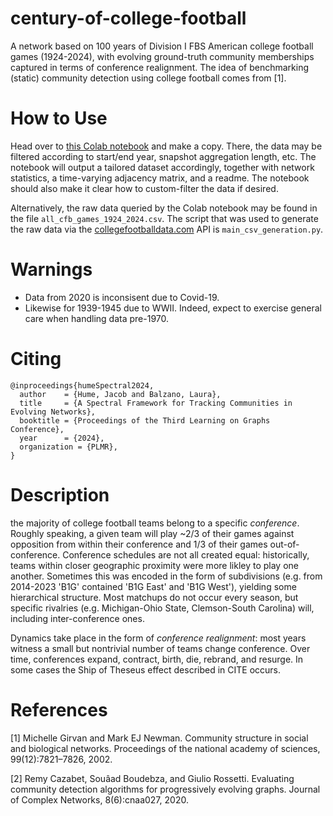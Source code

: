 # century-of-college-football
A network based on 100 years of Division I FBS American college football games (1924-2024), with evolving ground-truth community memberships captured in terms of conference realignment. The idea of benchmarking (static) community detection using college football comes from [1]. 

# How to Use
Head over to [this Colab notebook](https://colab.research.google.com/drive/1V8QjLjaZGW33G-bqT1MNQ_VvXWd3E5sf?usp=sharing)
 and make a copy. There, the data may be filtered according to start/end year, snapshot aggregation length, etc. The notebook will output a tailored dataset accordingly, together with network statistics, a time-varying adjacency matrix, and a readme. The notebook should also make it clear how to custom-filter the data if desired. 

Alternatively, the raw data queried by the Colab notebook may be found in the file `all_cfb_games_1924_2024.csv`. The script that was used to generate the raw data via the [collegefootballdata.com](https://collegefootballdata.com/) API is `main_csv_generation.py`.  

# Warnings
- Data from 2020 is inconsisent due to Covid-19. 
- Likewise for 1939-1945 due to WWII. Indeed, expect to exercise general care when handling data pre-1970.


# Citing
```
@inproceedings{humeSpectral2024,
  author    = {Hume, Jacob and Balzano, Laura},
  title     = {A Spectral Framework for Tracking Communities in Evolving Networks},
  booktitle = {Proceedings of the Third Learning on Graphs Conference},
  year      = {2024},
  organization = {PLMR},
}
```

# Description

the majority of college football teams belong to a specific _conference_. Roughly speaking, a given team will play ~2/3 of their games against opposition from within their conference and 1/3 of their games out-of-conference. Conference schedules are not all created equal: historically, teams within closer geographic proximity were more likley to play one another. Sometimes this was encoded in the form of subdivisions (e.g. from 2014-2023 'B1G' contained 'B1G East' and 'B1G West'), yielding some hierarchical structure. Most matchups do not occur every season, but specific rivalries (e.g. Michigan-Ohio State, Clemson-South Carolina) will, including inter-conference ones.

Dynamics take place in the form of _conference realignment_: most years witness a small but nontrivial number of teams change conference. Over time, conferences expand, contract, birth, die, rebrand, and resurge. In some cases the Ship of Theseus effect described in CITE occurs. 



# References
[1] Michelle Girvan and Mark EJ Newman. Community structure in social and biological networks.
Proceedings of the national academy of sciences, 99(12):7821–7826, 2002.

[2] Remy Cazabet, Souâad Boudebza, and Giulio Rossetti. Evaluating community detection
algorithms for progressively evolving graphs. Journal of Complex Networks, 8(6):cnaa027,
2020. 
